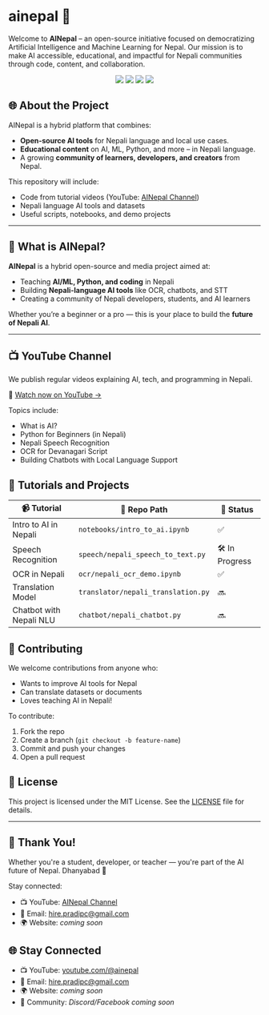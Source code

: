 
# ainepal 🤖

Welcome to **AINepal** – an open-source initiative focused on democratizing Artificial Intelligence and Machine Learning for Nepal. Our mission is to make AI accessible, educational, and impactful for Nepali communities through code, content, and collaboration.

<p align="center">
  <a href="https://youtube.com/@ainepal"><img src="https://img.shields.io/badge/YouTube-AINepal-red?logo=youtube&style=flat-square" /></a>
  <a href="https://github.com/pradipchaudhary/ainepal"><img src="https://img.shields.io/github/stars/pradipchaudhary/ainepal?style=flat-square" /></a>
  <a href="https://github.com/pradipchaudhary/ainepal/issues"><img src="https://img.shields.io/github/issues/pradipchaudhary/ainepal?style=flat-square" /></a>
  <a href="LICENSE"><img src="https://img.shields.io/github/license/pradipchaudhary/ainepal?style=flat-square" /></a>
</p>

## 🌐 About the Project

AINepal is a hybrid platform that combines:

- **Open-source AI tools** for Nepali language and local use cases.
- **Educational content** on AI, ML, Python, and more – in Nepali language.
- A growing **community of learners, developers, and creators** from Nepal.

This repository will include:
- Code from tutorial videos (YouTube: [AINepal Channel](https://youtube.com/@ainepal))
- Nepali language AI tools and datasets
- Useful scripts, notebooks, and demo projects


---

## 🚀 What is AINepal?

**AINepal** is a hybrid open-source and media project aimed at:
- Teaching **AI/ML, Python, and coding** in Nepali
- Building **Nepali-language AI tools** like OCR, chatbots, and STT
- Creating a community of Nepali developers, students, and AI learners

Whether you’re a beginner or a pro — this is your place to build the **future of Nepali AI**.

---



## 📺 YouTube Channel

We publish regular videos explaining AI, tech, and programming in Nepali.

🔗 [Watch now on YouTube →](https://youtube.com/@ainepal)

Topics include:
- What is AI?
- Python for Beginners (in Nepali)
- Nepali Speech Recognition
- OCR for Devanagari Script
- Building Chatbots with Local Language Support

## 🧠 Tutorials and Projects

| 📹 Tutorial | 📁 Repo Path | 🔗 Status |
|------------|--------------|----------|
| Intro to AI in Nepali | `notebooks/intro_to_ai.ipynb` | ✅ |
| Speech Recognition | `speech/nepali_speech_to_text.py` | 🛠️ In Progress |
| OCR in Nepali | `ocr/nepali_ocr_demo.ipynb` | ✅ |
| Translation Model | `translator/nepali_translation.py` | 🔜 |
| Chatbot with Nepali NLU | `chatbot/nepali_chatbot.py` | 🔜 |


## 🤝 Contributing

We welcome contributions from anyone who:

* Wants to improve AI tools for Nepal
* Can translate datasets or documents
* Loves teaching AI in Nepali!

To contribute:

1. Fork the repo
2. Create a branch (`git checkout -b feature-name`)
3. Commit and push your changes
4. Open a pull request

## 📄 License

This project is licensed under the MIT License. See the [LICENSE](./LICENSE) file for details.

---

## 🙏 Thank You!

Whether you're a student, developer, or teacher — you're part of the AI future of Nepal. Dhanyabad 🙏

Stay connected:

* 📺 YouTube: [AINepal Channel](https://youtube.com/@ainepal)
* 📧 Email: [hire.pradipc@gmail.com](mailto:hire.pradipc@gmail.com)
* 🌍 Website: *coming soon*


## 🌐 Stay Connected

* 📺 YouTube: [youtube.com/@ainepal](https://youtube.com/@ainepal)
* 📧 Email: [hire.pradipc@gmail.com](mailto:hire.pradipc@gmail.com)
* 🌍 Website: *coming soon*
* 💬 Community: *Discord/Facebook coming soon*

